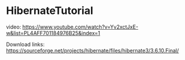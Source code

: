 # HibernateTutorial

video:
https://www.youtube.com/watch?v=Yv2xctJxE-w&list=PL4AFF701184976B25&index=1

Download links:
https://sourceforge.net/projects/hibernate/files/hibernate3/3.6.10.Final/


